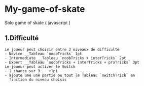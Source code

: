 # My-game-of-skate

Solo game of skate ( javascript )

## 1.Difficulté

    Le joueur peut choisir entre 3 niveaux de difficulté
    - Novice __Tableau `noobTricks` 1pt
    - Intermediate __Tableau `noobTricks + interTricks` 2pt
    - Expert __Tableau `noobTricks + interTricks + proTricks` 3pt
    Le joueur peut activer le Switch
    - 1 chance sur 3 __ +1pt
    - ajoute une une partie ou tout le Tableau `switchTrick` en
      finction du niveau choisis
